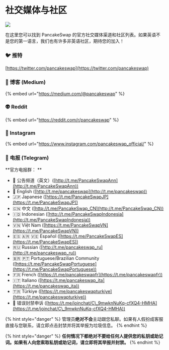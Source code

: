 # 社交媒体与社区

![](https://gblobscdn.gitbook.com/assets%2F-MHREX7DHcljbY5IkjgJ%2F-MbFSP32KpyXLujbE6FD%2F-MbFS\_7dZYjmW5bxttCI%2Fdocs%20masthead%20\(22\).png?alt=media\&token=388670fb-9f6d-4a19-b434-ffd618be1c03)

在这里您可以找到 PancakeSwap 的官方社交媒体渠道和社区列表。如果英语不是您的第一语言，我们也有许多非英语社区，期待您的加入！

### 🐦 推特

[https://twitter.com/pancakeswap](https://twitter.com/pancakeswap)

### 📰 博客 (Medium)

{% embed url="https://medium.com/@pancakeswap" %}

### 👽 Reddit

{% embed url="https://reddit.com/r/pancakeswap" %}

### 🤳 Instagram

{% embed url="https://www.instagram.com/pancakeswap_official/" %}

### 💬 电报 (Telegram)

**官方电报群： **

* 📣 公告频道（英文）([http://t.me/PancakeSwapAnn](http://t.me/PancakeSwapAnn)) 
* 🥞 English ([http://t.me/pancakeswap](http://t.me/pancakeswap)) 
* 🇯🇵 Japanese ([https://t.me/PancakeSwapJP](https://t.me/PancakeSwapJP))
* 🇨🇳 中文 ([http://t.me/PancakeSwap_CN](http://t.me/PancakeSwap_CN)) 
* 🇮🇩 Indonesian ([http://t.me/PancakeSwapIndonesia](http://t.me/PancakeSwapIndonesia)) 
* 🇻🇳 Việt Nam ([https://t.me/PancakeSwapVN](https://t.me/PancakeSwapVN)) 
* 🇪🇸 🇦🇷 🇻🇪 Español ([https://t.me/PancakeSwapES](https://t.me/PancakeSwapES)) 
* 🇷🇺 Russian ([http://t.me/pancakeswap_ru](http://t.me/pancakeswap_ru)) 
* 🇧🇷 🇵🇹 Portuguese/Brazilian Community ([https://t.me/PancakeSwapPortuguese](https://t.me/PancakeSwapPortuguese))
*  🇫🇷 French ([https://t.me/pancakeswapfr](https://t.me/pancakeswapfr)) 
* 🇮🇹 Italiano ([https://t.me/pancakeswap_ita](https://t.me/pancakeswap_ita)) 
* 🇹🇷 Türkiye ([https://t.me/pancakeswapturkiye](https://t.me/pancakeswapturkiye)) 
* 😤 错误封禁申诉 ([https://t.me/joinchat/C\_9mwknNuKq-cfXQ4-HMHA](https://t.me/joinchat/C\_9mwknNuKq-cfXQ4-HMHA))

{% hint style="danger" %}
管理员**绝对不会**主动跟您私聊。如果有人假扮成客服直接与您联系，请立即点击封禁并将其举报为垃圾信息。
{% endhint %}

{% hint style="danger" %}
**任何情况下都绝对不要给任何人提供您的私钥或助记词。如果有人向您索取私钥或助记词，请立即将其举报并封禁。**
{% endhint %}
